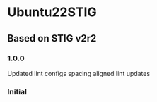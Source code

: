 # Ubuntu22STIG

## Based on STIG v2r2

### 1.0.0

Updated lint configs
spacing aligned
lint updates

### Initial
